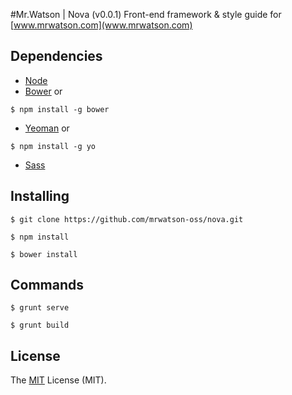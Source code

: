 #Mr.Watson | Nova (v0.0.1)
Front-end framework & style guide for [www.mrwatson.com](www.mrwatson.com) 

## Dependencies

- [Node](https://nodejs.org/download/)
- [Bower](http://bower.io/) or

```
$ npm install -g bower
```
- [Yeoman](http://yeoman.io/) or

```
$ npm install -g yo
```
- [Sass](http://sass-lang.com/install/)

## Installing

```
$ git clone https://github.com/mrwatson-oss/nova.git
```

```
$ npm install
```

```
$ bower install
```

## Commands

```
$ grunt serve
```

```
$ grunt build
```

## License
The [MIT](http://opensource.org/licenses/MIT "MIT") License (MIT). 